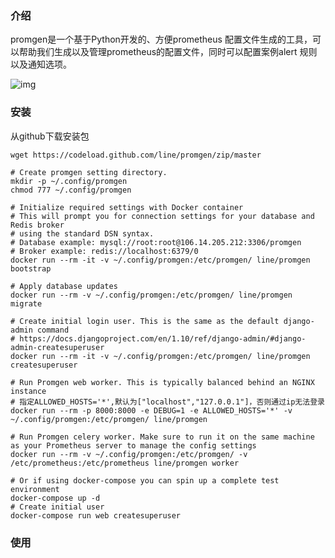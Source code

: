 ### 介绍

promgen是一个基于Python开发的、方便prometheus 配置文件生成的工具，可以帮助我们生成以及管理prometheus的配置文件，同时可以配置案例alert 规则以及通知选项。

![img](https://img2020.cnblogs.com/blog/562987/202005/562987-20200521110627546-1295788907.png)

### 安装

从github下载安装包

```shell
wget https://codeload.github.com/line/promgen/zip/master
```

```shell
# Create promgen setting directory.
mkdir -p ~/.config/promgen
chmod 777 ~/.config/promgen

# Initialize required settings with Docker container
# This will prompt you for connection settings for your database and Redis broker
# using the standard DSN syntax.
# Database example: mysql://root:root@106.14.205.212:3306/promgen
# Broker example: redis://localhost:6379/0
docker run --rm -it -v ~/.config/promgen:/etc/promgen/ line/promgen bootstrap

# Apply database updates
docker run --rm -v ~/.config/promgen:/etc/promgen/ line/promgen migrate

# Create initial login user. This is the same as the default django-admin command
# https://docs.djangoproject.com/en/1.10/ref/django-admin/#django-admin-createsuperuser
docker run --rm -it -v ~/.config/promgen:/etc/promgen/ line/promgen createsuperuser
```

```shell
# Run Promgen web worker. This is typically balanced behind an NGINX instance
# 指定ALLOWED_HOSTS='*',默认为["localhost","127.0.0.1"]，否则通过ip无法登录
docker run --rm -p 8000:8000 -e DEBUG=1 -e ALLOWED_HOSTS='*' -v ~/.config/promgen:/etc/promgen/ line/promgen

# Run Promgen celery worker. Make sure to run it on the same machine as your Prometheus server to manage the config settings
docker run --rm -v ~/.config/promgen:/etc/promgen/ -v /etc/prometheus:/etc/prometheus line/promgen worker

# Or if using docker-compose you can spin up a complete test environment
docker-compose up -d
# Create initial user
docker-compose run web createsuperuser
```

### 使用

